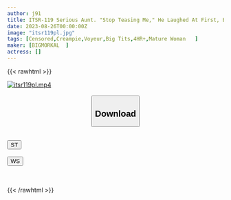 ```yaml
---
author: j91
title: ITSR-119 Serious Aunt. "Stop Teasing Me," He Laughed At First, But There Was A Sign Of Real Sex! ? Even Though It Is An Aunt At The End, It Is Serious Vaginal Cum Shot! ? 4 Hours BEST 3
date: 2023-08-26T00:00:00Z
image: "itsr119pl.jpg"
tags: [Censored,Creampie,Voyeur,Big Tits,4HR+,Mature Woman	 ]
maker: [BIGMORKAL  ]
actress: []
---
```



{{< rawhtml >}}

<div class="video" data-videoid="RWG4PPjAo0CdzLw">
    <a href="javascript:;">
        <img src="https://my.j91.asia/posts/itsr119pl/itsr119pl.jpg" width="WIDTH" height="HEIGHT" alt="itsr119pl.mp4" loading="lazy">
    </a>
</div>

<script type="text/javascript" src="https://j91.asia/asset/on-demand-st.js"></script>

<br>
  <link rel="stylesheet" href="https://j91.asia/asset/bs5.css">
  
  <center>
  <button class="btn btn-primary" type="button" data-bs-toggle="collapse" data-bs-target=".multi-collapse" aria-expanded="false" aria-controls="multiCollapseExample1 multiCollapseExample2"><h2>Download</h2></button></center>
</p>
<div class="row">
  <div class="col">
    <div class="collapse multi-collapse" id="multiCollapseExample1">
      <div class="card card-body">
	      	      <br>
<div class="buttons">  
<a href="https://streamtape.to/v/RWG4PPjAo0CdzLw"><button class="btn-hover color-3"><i class="fa fa-download"></i> ST</button></a></div>
    </div>
  </div>
</div>
  <div class="col">
    <div class="collapse multi-collapse" id="multiCollapseExample2">
      <div class="card card-body">
	      <br>
<div class="buttons">
    <a href="https://wolfstream.tv/7sndkdwkvayw"><button class="btn-hover color-9"><i class="fa fa-download"></i> WS</button></a></div>
<br><br>
      </div>
    </div>
  </div>
</div>

{{< /rawhtml >}}
